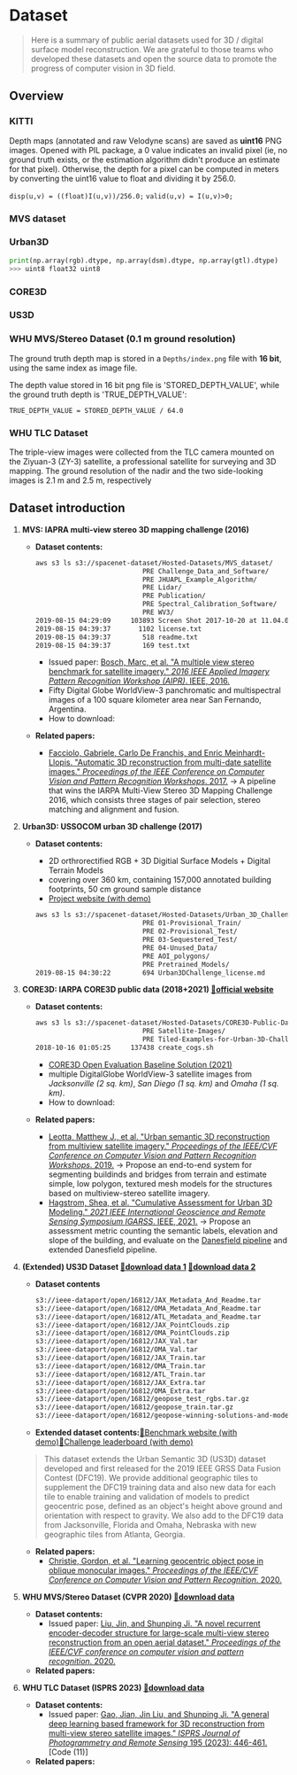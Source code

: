 # Dataset

> Here is a summary of public aerial datasets used for 3D / digital surface model reconstruction. We are grateful to those teams who developed these datasets and open the source data to promote the progress of computer vision in 3D field.

## Overview

### KITTI

Depth maps (annotated and raw Velodyne scans) are saved as **uint16** PNG images. Opened with PIL package, a 0 value indicates an invalid pixel (ie, no ground truth exists, or the estimation algorithm didn't produce an estimate for that pixel). Otherwise, the depth for a pixel can be computed in meters by converting the uint16 value to float and dividing it by 256.0.

`disp(u,v) = ((float)I(u,v))/256.0;`
`valid(u,v) = I(u,v)>0;`

### MVS dataset

### Urban3D

```python
print(np.array(rgb).dtype, np.array(dsm).dtype, np.array(gtl).dtype)
>>> uint8 float32 uint8
```

### CORE3D

### US3D

### WHU MVS/Stereo Dataset (0.1 m ground resolution)

The ground truth depth map is stored in a ``Depths/index.png`` file with **16 bit**, using the same index as image file.

The depth value stored in 16 bit png file is 'STORED_DEPTH_VALUE', while the ground truth depth is 'TRUE_DEPTH_VALUE':

`TRUE_DEPTH_VALUE = STORED_DEPTH_VALUE / 64.0`

### WHU TLC Dataset

The triple-view images were collected from the TLC camera mounted on the Ziyuan-3 (ZY-3) satellite, a professional satellite for surveying and 3D mapping. The ground resolution of the nadir and the two side-looking images is 2.1 m and 2.5 m, respectively



## Dataset introduction

1. **MVS: IAPRA multi-view stereo 3D mapping challenge (2016)**

   + **Dataset contents:** 

     ```bash
     aws s3 ls s3://spacenet-dataset/Hosted-Datasets/MVS_dataset/
                                PRE Challenge_Data_and_Software/
                                PRE JHUAPL_Example_Algorithm/
                                PRE Lidar/
                                PRE Publication/
                                PRE Spectral_Calibration_Software/
                                PRE WV3/
     2019-08-15 04:29:09     103893 Screen Shot 2017-10-20 at 11.04.06 AM.png
     2019-08-15 04:39:37       1102 license.txt
     2019-08-15 04:39:37        518 readme.txt
     2019-08-15 04:39:37        169 test.txt
     ```

     + Issued paper: [Bosch, Marc, et al. "A multiple view stereo benchmark for satellite imagery." *2016 IEEE Applied Imagery Pattern Recognition Workshop (AIPR)*. IEEE, 2016.](https://ieeexplore.ieee.org/abstract/document/8010543)
     + Fifty Digital Globe WorldView-3 panchromatic and multispectral images of a 100 square kilometer area near San Fernando, Argentina.
     + How to download:

   + **Related papers:**

     + [Facciolo, Gabriele, Carlo De Franchis, and Enric Meinhardt-Llopis. "Automatic 3D reconstruction from multi-date satellite images." *Proceedings of the IEEE Conference on Computer Vision and Pattern Recognition Workshops*. 2017.](http://gfacciol.github.io/multi-date-stereo) $\rightarrow$ A pipeline that wins the IARPA Multi-View Stereo 3D Mapping Challenge 2016, which consists three stages of pair selection, stereo matching and alignment and fusion.

2. **Urban3D: USSOCOM urban 3D challenge (2017)**

   + **Dataset contents:**

     + 2D orthrorectified RGB + 3D Digitial Surface Models + Digital Terrain Models
     + covering over 360 km, containing 157,000 annotated building footprints, 50 cm ground sample distance
     + [Project website (with demo)](https://github.com/topcoderinc/Urban3d)

     ```bash
     aws s3 ls s3://spacenet-dataset/Hosted-Datasets/Urban_3D_Challenge/
                                PRE 01-Provisional_Train/
                                PRE 02-Provisional_Test/
                                PRE 03-Sequestered_Test/
                                PRE 04-Unused_Data/
                                PRE AOI_polygons/
                                PRE Pretrained_Models/
     2019-08-15 04:30:22        694 Urban3DChallenge_license.md
     ```

3. **CORE3D: IARPA CORE3D public data (2018+2021) [🔗official website](https://spacenet.ai/core3d/)**

   + **Dataset contents:** 

     ```bash
     aws s3 ls s3://spacenet-dataset/Hosted-Datasets/CORE3D-Public-Data/
                                PRE Satellite-Images/
                                PRE Tiled-Examples-for-Urban-3D-Challenge-Comparisons/
     2018-10-16 01:05:25     137438 create_cogs.sh
     ```

     + [CORE3D Open Evaluation Baseline Solution (2021)](https://github.com/pubgeo/core3d-open)
     + multiple DigitalGlobe WorldView-3 satellite images from *Jacksonville (2 sq. km)*, *San Diego (1 sq. km)* and *Omaha (1 sq. km)*.
     + How to download:

   + **Related papers:**

     + [Leotta, Matthew J., et al. "Urban semantic 3D reconstruction from multiview satellite imagery." *Proceedings of the IEEE/CVF Conference on Computer Vision and Pattern Recognition Workshops*. 2019.](https://openaccess.thecvf.com/content_CVPRW_2019/papers/EarthVision/Leotta_Urban_Semantic_3D_Reconstruction_From_Multiview_Satellite_Imagery_CVPRW_2019_paper.pdf) $\rightarrow$ Propose an end-to-end system for segmenting buildinds and bridges from terrain and estimate simple, low polygon, textured mesh models for the structures based on multiview-stereo satellite imagery.
     + [Hagstrom, Shea, et al. "Cumulative Assessment for Urban 3D Modeling." *2021 IEEE International Geoscience and Remote Sensing Symposium IGARSS*. IEEE, 2021.](https://ieeexplore.ieee.org/abstract/document/9554754) $\rightarrow$ Propose an assessment metric counting the semantic labels, elevation and slope of the building, and evaluate on the [Danesfield pipeline](https://github.com/kitware/danesfield-app) and extended Danesfield pipeline.

4. **(Extended) US3D Dataset [🔗download data 1](https://ieee-dataport.org/open-access/data-fusion-contest-2019-dfc2019) [🔗download data 2](https://ieee-dataport.org/open-access/urban-semantic-3d-dataset)**

   + **Dataset contents**

     ```bash
     s3://ieee-dataport/open/16812/JAX_Metadata_And_Readme.tar
     s3://ieee-dataport/open/16812/OMA_Metadata_And_Readme.tar
     s3://ieee-dataport/open/16812/ATL_Metadata_and_Readme.tar
     s3://ieee-dataport/open/16812/JAX_PointClouds.zip
     s3://ieee-dataport/open/16812/OMA_PointClouds.zip
     s3://ieee-dataport/open/16812/JAX_Val.tar
     s3://ieee-dataport/open/16812/OMA_Val.tar
     s3://ieee-dataport/open/16812/JAX_Train.tar
     s3://ieee-dataport/open/16812/OMA_Train.tar
     s3://ieee-dataport/open/16812/ATL_Train.tar
     s3://ieee-dataport/open/16812/JAX_Extra.tar
     s3://ieee-dataport/open/16812/OMA_Extra.tar
     s3://ieee-dataport/open/16812/geopose_test_rgbs.tar.gz
     s3://ieee-dataport/open/16812/geopose_train.tar.gz
     s3://ieee-dataport/open/16812/geopose-winning-solutions-and-model-files.zip
     ```

     

   + **Extended dataset contents:**[🔗Benchmark website (with demo)](https://drivendata.co/blog/overhead-geopose-benchmark/)[🔗Challenge leaderboard (with demo)](https://www.drivendata.org/competitions/78/overhead-geopose-challenge/leaderboard/)

   > This dataset extends the Urban Semantic 3D (US3D) dataset developed and first released for the 2019 IEEE GRSS Data Fusion Contest (DFC19). We provide additional geographic tiles to supplement the DFC19 training data and also new data for each tile to enable training and validation of models to predict geocentric pose, defined as an object's height above ground and orientation with respect to gravity. We also add to the DFC19 data from Jacksonville, Florida and Omaha, Nebraska with new geographic tiles from Atlanta, Georgia.

   + **Related papers:**
     + [Christie, Gordon, et al. "Learning geocentric object pose in oblique monocular images." *Proceedings of the IEEE/CVF Conference on Computer Vision and Pattern Recognition*. 2020.](https://github.com/pubgeo/monocular-geocentric-pose)

5. **WHU MVS/Stereo Dataset (CVPR 2020) [🔗download data](http://gpcv.whu.edu.cn/data/WHU_dataset/WHU_MVS_dataset.zip)**

   + **Dataset  contents:**
     + Issued paper: [Liu, Jin, and Shunping Ji. "A novel recurrent encoder-decoder structure for large-scale multi-view stereo reconstruction from an open aerial dataset." *Proceedings of the IEEE/CVF conference on computer vision and pattern recognition*. 2020.](https://openaccess.thecvf.com/content_CVPR_2020/papers/Liu_A_Novel_Recurrent_Encoder-Decoder_Structure_for_Large-Scale_Multi-View_Stereo_Reconstruction_CVPR_2020_paper.pdf)
   + **Related papers:**

6. **WHU TLC Dataset (ISPRS 2023) [🔗download data](http://gpcv.whu.edu.cn/data/whu_tlc.html)**

   + **Dataset  contents:**
     + Issued paper: [Gao, Jian, Jin Liu, and Shunping Ji. "A general deep learning based framework for 3D reconstruction from multi-view stereo satellite images." *ISPRS Journal of Photogrammetry and Remote Sensing* 195 (2023): 446-461.](http://gpcv.whu.edu.cn/data) [Code (11)]
   + **Related papers:**
